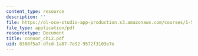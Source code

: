 ```yaml
---
content_type: resource
description: ''
file: https://ol-ocw-studio-app-production.s3.amazonaws.com/courses/1-561-motion-based-design-fall-2003/8308f5a7dfcd1a877e929572f3103e7e_connor_ch12.pdf
file_type: application/pdf
resourcetype: Document
title: connor_ch12.pdf
uid: 8308f5a7-dfcd-1a87-7e92-9572f3103e7e
---
```

